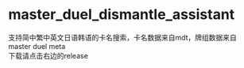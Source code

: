 # master_duel_dismantle_assistant
支持简中繁中英文日语韩语的卡名搜索，卡名数据来自mdt，牌组数据来自master duel meta \
下载请点击右边的release
